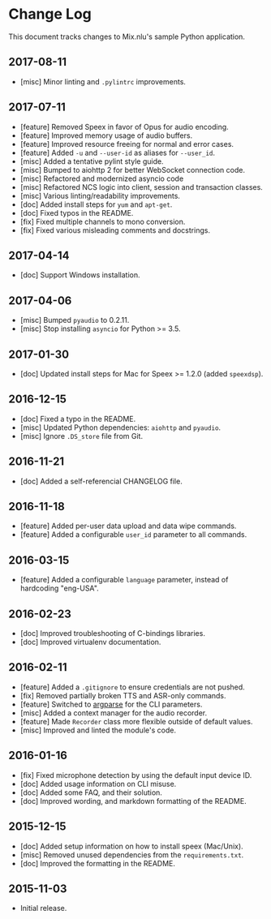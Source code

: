 # Change Log

This document tracks changes to Mix.nlu's sample Python application.

## 2017-08-11
* [misc] Minor linting and `.pylintrc` improvements.

## 2017-07-11

* [feature] Removed Speex in favor of Opus for audio encoding.
* [feature] Improved memory usage of audio buffers.
* [feature] Improved resource freeing for normal and error cases.
* [feature] Added `-u` and `--user-id` as aliases for `--user_id`.
* [misc] Added a tentative pylint style guide.
* [misc] Bumped to aiohttp 2 for better WebSocket connection code.
* [misc] Refactored and modernized asyncio code
* [misc] Refactored NCS logic into client, session and transaction classes.
* [misc] Various linting/readability improvements.
* [doc] Added install steps for `yum` and `apt-get`.
* [doc] Fixed typos in the README.
* [fix] Fixed multiple channels to mono conversion.
* [fix] Fixed various misleading comments and docstrings.

## 2017-04-14

* [doc] Support Windows installation.

## 2017-04-06

* [misc] Bumped `pyaudio` to 0.2.11.
* [misc] Stop installing `asyncio` for Python >= 3.5.

## 2017-01-30

* [doc] Updated install steps for Mac for Speex >= 1.2.0 (added `speexdsp`).

## 2016-12-15

* [doc] Fixed a typo in the README.
* [misc] Updated Python dependencies: `aiohttp` and `pyaudio`.
* [misc] Ignore `.DS_store` file from Git.

## 2016-11-21

* [doc] Added a self-referencial CHANGELOG file.

## 2016-11-18

* [feature] Added per-user data upload and data wipe commands.
* [feature] Added a configurable `user_id` parameter to all commands.

## 2016-03-15

* [feature] Added a configurable `language` parameter, instead of hardcoding "eng-USA".

## 2016-02-23

* [doc] Improved troubleshooting of C-bindings libraries.
* [doc] Improved virtualenv documentation.

## 2016-02-11

* [feature] Added a `.gitignore` to ensure credentials are not pushed.
* [fix] Removed partially broken TTS and ASR-only commands.
* [feature] Switched to [argparse](https://docs.python.org/3/library/argparse.html) for the CLI parameters.
* [misc] Added a context manager for the audio recorder.
* [feature] Made `Recorder` class more flexible outside of default values.
* [misc] Improved and linted the module's code.

## 2016-01-16

* [fix] Fixed microphone detection by using the default input device ID.
* [doc] Added usage information on CLI misuse.
* [doc] Added some FAQ, and their solution.
* [doc] Improved wording, and markdown formatting of the README.

## 2015-12-15

* [doc] Added setup information on how to install speex (Mac/Unix).
* [misc] Removed unused dependencies from the `requirements.txt`.
* [doc] Improved the formatting in the README.

## 2015-11-03

* Initial release.
